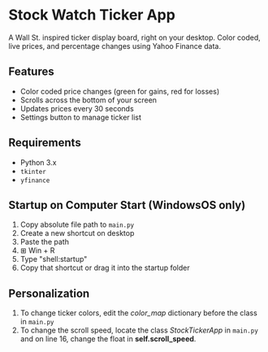 # Stock Watch Ticker App

A Wall St. inspired ticker display board, right on your desktop. Color coded, live prices, and percentage changes using Yahoo Finance data.

## Features

- Color coded price changes (green for gains, red for losses)
- Scrolls across the bottom of your screen
- Updates prices every 30 seconds
- Settings button to manage ticker list

## Requirements

- Python 3.x
- `tkinter`
- `yfinance`

## Startup on Computer Start (WindowsOS only)

1. Copy absolute file path to ```main.py```
2. Create a new shortcut on desktop
3. Paste the path
4. ⊞ Win + R
5. Type "shell:startup"
6. Copy that shortcut or drag it into the startup folder

## Personalization

1. To change ticker colors, edit the *color_map* dictionary before the class in ```main.py```
2. To change the scroll speed, locate the class *StockTickerApp* in ```main.py``` and on line 16, change the float in **self.scroll_speed**.

